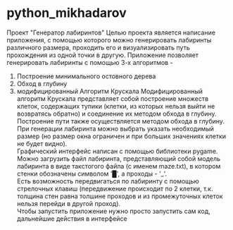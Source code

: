 # python_mikhadarov
Проект "Генератор лабиринтов"
Целью проекта является написание приложения, с помощью которого можно генерировать лабиринты различного размера, проходить его и визуализировать путь прохождения из одной точки в другую.
Приложение позволяет генерировать лабиринты с помощью 3-х алгоритмов - 
1) Построение минимального остовного дерева 
2) Обход в глубину
3) модифицированный Алгоритм Крускала
Модифицированный алгоритм Крускала представляет собой построение множеств клеток, содержащих тупики (клетки, из которых нельзя выйти не возвратясь обратно) и соединение их методом обхода в глубину.   
Построение пути также осуществляется методом обхода в глубину.  
При генерации лабиринта можно выбрать указать необходимый размер (но размер окна ограничен и при больших значениях клетки не будет видно).  
Графический интерфейс написан с помощью библиотеки pygame.  
Можно загрузить файл лабиринта, представляющий собой модель лабиринта в виде такстогого файла (с именем maze.txt), в котором стенки обозначены символом '█', а проходы - '_'.  
Есть возможность передвигаться по лабиринту с помощью стрелочных клавиш (передвижение происходит по 2 клетки, т.к. толщина стен равна толшине проходов и из промежуточных клеток нельзя перейди в другой проход).  
Чтобы запустить приложение нужно просто запустить сам код, дальнейшие действия в интерфейсе  

